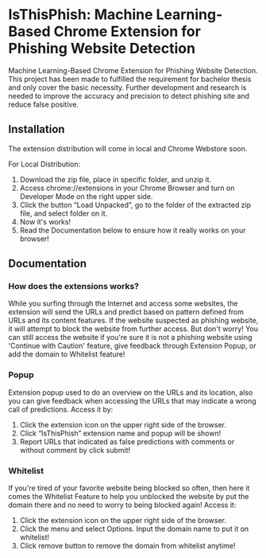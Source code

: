 # IsThisPhish: Machine Learning-Based Chrome Extension for Phishing Website Detection

Machine Learning-Based Chrome Extension for Phishing Website Detection. 
This project has been made to fulfilled the requirement for bachelor thesis and only cover the basic necessity.
Further development and research is needed to improve the accuracy and precision to detect phishing site and reduce false positive.

## Installation

The extension distribution will come in local and Chrome Webstore soon. 

For Local Distribution:
1. Download the zip file, place in specific folder, and unzip it.
2. Access chrome://extensions in your Chrome Browser and turn on Developer Mode on the right upper side.
3. Click the button “Load Unpacked”, go to the folder of the extracted zip file, and select folder on it.
4. Now it's works!
5. Read the Documentation below to ensure how it really works on your browser!

## Documentation

### How does the extensions works?

While you surfing through the Internet and access some websites, the extension will send the URLs and predict based on pattern defined from URLs and its content features. If the website suspected as phishing website, it will attempt to block the website from further access. But don't worry! You can still access the website if you're sure it is not a phishing website using 'Continue with Caution' feature, give feedback through Extension Popup, or add the domain to Whitelist feature!

### Popup

Extension popup used to do an overview on the URLs and its location, also you can give feedback when accessing the URLs that may indicate a wrong call of predictions. Access it by:
1. Click the extension icon  on the upper right side of the browser.
2. Click “IsThisPhish” extension name and popup will be shown!
3. Report URLs that indicated as false predictions with comments or without comment by click submit!

### Whitelist

If you're tired of your favorite website being blocked so often, then here it comes the Whitelist Feature to help you unblocked the website by put the domain there and no need to worry to being blocked again! Access it:
1. Click the extension icon  on the upper right side of the browser.
2. Click the menu  and select Options. Input the domain name to put it on whitelist!
3. Click remove button  to remove the domain from whitelist anytime!